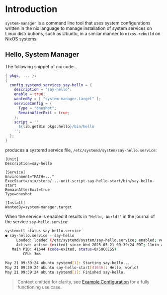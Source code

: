 # Introduction

`system-manager` is a command line tool that uses system configurations written in the nix language
to manage installation of system services on Linux distributions, such as Ubuntu, in a similar manner to
`nixos-rebuild` on NixOS systems.

## Hello, System Manager

The following snippet of nix code...

```nix
{ pkgs, ... }:
{
  config.systemd.services.say-hello = {
    description = "say-hello";
    enable = true;
    wantedBy = [ "system-manager.target" ];
    serviceConfig = {
      Type = "oneshot";
      RemainAfterExit = true;
    };
    script = ''
      ${lib.getBin pkgs.hello}/bin/hello
    '';
  };
}
```

produces a systemd service file, `/etc/systemd/system/say-hello.service`:

```service
[Unit]
Description=say-hello

[Service]
Environment="PATH=..."
ExecStart=/nix/store/...-unit-script-say-hello-start/bin/say-hello-start
RemainAfterExit=true
Type=oneshot

[Install]
WantedBy=system-manager.target
```

When the service is enabled it results in `"Hello, World!"` in the journal of the service `say-hello.service`:

```sh
systemctl status say-hello.service
● say-hello.service - say-hello
     Loaded: loaded (/etc/systemd/system/say-hello.service; enabled; vendor preset: enabled)
     Active: active (exited) since Wed 2025-05-21 09:39:24 PDT; 11min ago
   Main PID: 41644 (code=exited, status=0/SUCCESS)
        CPU: 3ms

May 21 09:39:24 ubuntu systemd[1]: Starting say-hello...
May 21 09:39:24 ubuntu say-hello-start[41646]: Hello, world!
May 21 09:39:24 ubuntu systemd[1]: Finished say-hello.
```

> Context omitted for clarity, see [Example Configuration](./usage/example-configuration.md)
> for a fully functioning use case.
